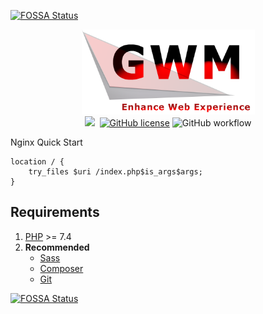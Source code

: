 [![FOSSA Status](https://app.fossa.com/api/projects/git%2Bgithub.com%2FGeedium%2FGWM.svg?type=shield)](https://app.fossa.com/projects/git%2Bgithub.com%2FGeedium%2FGWM?ref=badge_shield)

<p align="center">
  <img width="277" height="136" src="https://raw.githubusercontent.com/Geedium/GWM/master/.github/images/96d6f2e7e1f705ab5e59c84a6dc009b2.png"><br/>
    <a href="https://www.php.net/"><img src="https://img.shields.io/badge/language-php-%23787cb5"/></a>&nbsp;
    <a href="https://github.com/Geedium/GWM/blob/master/LICENSE.md"><img alt="GitHub license" src="https://img.shields.io/github/license/Geedium/GWM"></a>
    <img alt="GitHub workflow" src="https://img.shields.io/github/workflow/status/Geedium/GWM/PHP%20Composer">
</p>

Nginx Quick Start
```language-nginx
location / {
    try_files $uri /index.php$is_args$args;
}
```

Requirements
---
1. [PHP](https://www.php.net/) >= 7.4
2. __Recommended__
    - [Sass](https://sass-lang.com/)
    - [Composer](https://getcomposer.org/)
    - [Git](https://git-scm.com/)

[![FOSSA Status](https://app.fossa.com/api/projects/git%2Bgithub.com%2FGeedium%2FGWM.svg?type=large)](https://app.fossa.com/projects/git%2Bgithub.com%2FGeedium%2FGWM?ref=badge_large)